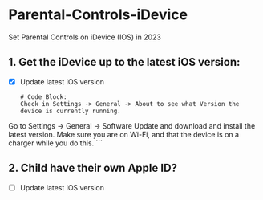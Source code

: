 # Parental-Controls-iDevice
Set Parental Controls on iDevice (IOS) in 2023

## 1. Get the iDevice up to the latest iOS version:
  * [x] Update latest iOS version
    ```
    # Code Block:
	Check in Settings -> General -> About to see what Version the device is currently running.
  Go to Settings -> General -> Software Update and download and install the latest version.
  Make sure you are on Wi-Fi, and that the device is on a charger while you do this.
    ```
## 2. Child have their own Apple ID?
  * [ ] Update latest iOS version
